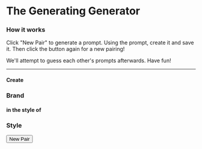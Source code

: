 ---
---

# The Generating Generator

### How it works
Click "New Pair" to generate a prompt. Using the prompt, create it and save it. Then click the button again for a new pairing!

We'll attempt to guess each other's prompts afterwards. Have fun!

***

#### Create

<h3 id="brandLogo">
Brand
    <!-- Brand's appear here -->
</h3>

#### in the style of

<h3 id="styleOf">
Style
    <!-- Style shows up here -->
</h3>

<button onclick="newPair()">New Pair</button>

<script src="javascript.js"></script>